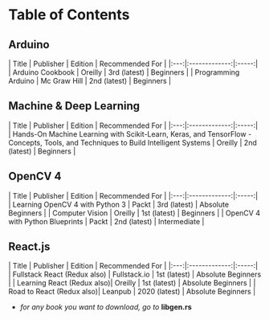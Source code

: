 # Table of Contents

## Arduino
| Title | Publisher | Edition | Recommended For |
|:---:|:-------------:|:-----:|
| Arduino Cookbook | Oreilly | 3rd (latest) | Beginners |
| Programming Arduino | Mc Graw Hill | 2nd (latest) | Beginners |

## Machine & Deep Learning
| Title | Publisher | Edition | Recommended For |
|:---:|:-------------:|:-----:|
| Hands-On Machine Learning with Scikit-Learn, Keras, and TensorFlow - Concepts, Tools, and Techniques to Build Intelligent Systems | Oreilly | 2nd (latest) | Beginners |

## OpenCV 4
| Title | Publisher | Edition | Recommended For |
|:---:|:-------------:|:-----:|
| Learning OpenCV 4 with Python 3 | Packt | 3rd (latest) | Absolute Beginners |
| Computer Vision | Oreilly | 1st (latest) | Beginners |
| OpenCV 4 with Python Blueprints | Packt | 2nd (latest) | Intermediate |

## React.js
| Title | Publisher | Edition | Recommended For |
|:---:|:-------------:|:-----:|
| Fullstack React (Redux also) | Fullstack.io | 1st (latest) | Absolute Beginners |
| Learning React (Redux also)| Oreilly | 1st (latest) | Absolute Beginners |
| Road to React (Redux also)| Leanpub | 2020 (latest) | Absolute Beginners |

* *for any book you want to download, go to* **libgen.rs**